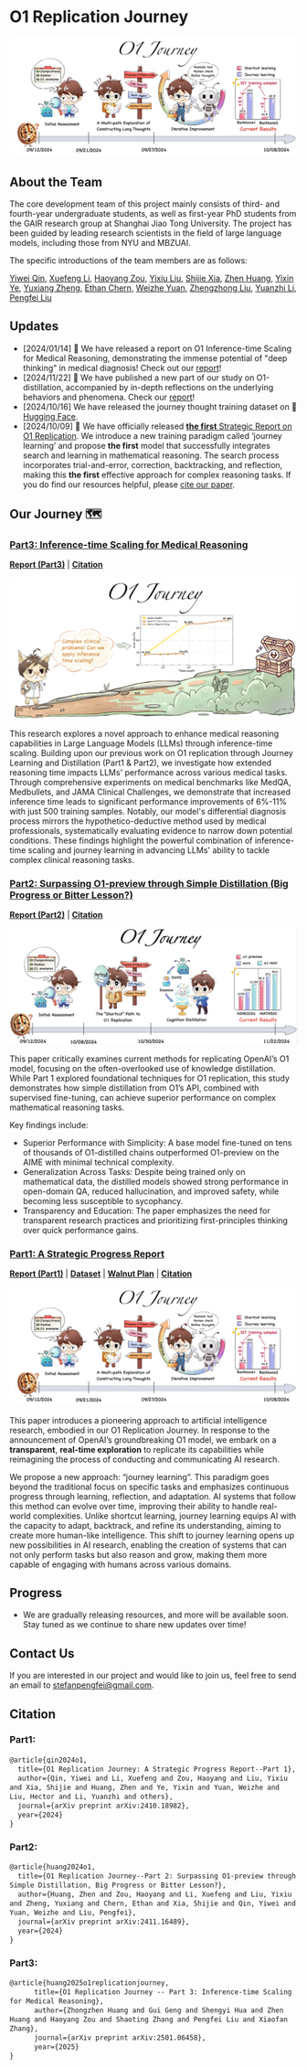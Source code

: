 # O1 Replication Journey

![](./images/part1/cute_o1.png)

## About the Team

The core development team of this project mainly consists of third- and fourth-year undergraduate students, as well as first-year PhD students from the GAIR research group at Shanghai Jiao Tong University. The project has been guided by leading research scientists in the field of large language models, including those from NYU and MBZUAI.

The specific introductions of the team members are as follows:

<!-- |   |   |   |   |   |   |
|---------|---------|---------|---------|---------|---------|
|<img src="./images/profiles/yiwei.jpg" width="100">|<img src="./images/profiles/xuefeng.png" width="100">|<img src="./images/profiles/haoyang.png" width="100">|<img src="./images/profiles/yixiu.png" width="100">|<img src="./images/profiles/shijie.jpg" width="100">|<img src="./images/profiles/huangzhen.png" width="100">|
|[Yiwei Qin](https://qinyiwei.github.io)|[Xuefeng Li](https://scholar.google.com/citations?user=DDRBbxgAAAAJ&hl=zh-CN)|[Haoyang Zou](https://scholar.google.com/citations?user=btPmUcoAAAAJ&hl=en)|[Yixiu Liu](https://scholar.google.com/citations?user=HKUoOq0AAAAJ&hl=zh-CN)|[Shijie Xia](https://shijie-xia.github.io)|[Zhen Huang](https://huangzhen02.github.io)|
|<img src="./images/profiles/yixin.png" width="100">|<img src="./images/profiles/weizhe.jpg" width="100">|<img src="./images/profiles/hector.png" width="100">|<img src="./images/profiles/yuanzhi.jpeg" width="100">|<img src="./images/profiles/pengfei.jpg" width="100">||
|[Yixin Ye](https://github.com/BLeaves)|[Weizhe Yuan](https://yyy-apple.github.io/)|[Zhengzhong Liu](https://hunterhector.github.io)|[Yuanzhi Li](https://scholar.google.com/citations?hl=en&user=aHtfItQAAAAJ&view_op=list_works&sortby=pubdate)|[Pengfei Liu](https://plms.ai/)|| -->


[Yiwei Qin](https://qinyiwei.github.io), [Xuefeng Li](https://scholar.google.com/citations?user=DDRBbxgAAAAJ&hl=zh-CN), [Haoyang Zou](https://scholar.google.com/citations?user=btPmUcoAAAAJ&hl=en), [Yixiu Liu](https://scholar.google.com/citations?user=HKUoOq0AAAAJ&hl=zh-CN), [Shijie Xia](https://shijie-xia.github.io), [Zhen Huang](https://huangzhen02.github.io), [Yixin Ye](https://github.com/BLeaves), [Yuxiang Zheng](https://github.com/Zeetc), [Ethan Chern](https://ethanc111.github.io/), [Weizhe Yuan](https://yyy-apple.github.io/), [Zhengzhong Liu](https://hunterhector.github.io), [Yuanzhi Li](https://scholar.google.com/citations?hl=en&user=aHtfItQAAAAJ&view_op=list_works&sortby=pubdate), [Pengfei Liu](https://plms.ai/)


## Updates
- [2024/01/14] 🚨 We have released a report on O1 Inference-time Scaling for Medical Reasoning, demonstrating the immense potential of "deep thinking" in medical diagnosis! Check out our [report](https://arxiv.org/pdf/2501.06458)!
- [2024/11/22] 🚨 We have published a new part of our study on O1-distillation, accompanied by in-depth reflections on the underlying behaviors and phenomena. Check our [report](https://arxiv.org/pdf/2411.16489)!
- [2024/10/16] We have released the journey thought training dataset on 🤗 [Hugging Face](https://huggingface.co/datasets/GAIR/o1-journey).
- [2024/10/09] 🚨 We have officially released [**the first** Strategic Report on O1 Replication](https://arxiv.org/pdf/2410.18982). We introduce a new training paradigm called ‘journey learning’ and propose **the first** model that successfully integrates search and learning in mathematical reasoning. The search process incorporates trial-and-error, correction, backtracking, and reflection, making this **the first** effective approach for complex reasoning tasks. If you do find our resources helpful, please [cite our paper](#citation).



## Our Journey 🗺️

### [Part3: Inference-time Scaling for Medical Reasoning](https://github.com/SPIRAL-MED/Ophiuchus)
[**Report (Part3)**](https://arxiv.org/pdf/2501.06458) | [**Citation**](#citation)

![](./images/part3/cute_o1.png)

This research explores a novel approach to enhance medical reasoning capabilities in Large Language Models (LLMs) through inference-time scaling. Building upon our previous work on O1 replication through Journey Learning and Distillation (Part1 & Part2), we investigate how extended reasoning time impacts LLMs' performance across various medical tasks. Through comprehensive experiments on medical benchmarks like MedQA, Medbullets, and JAMA Clinical Challenges, we demonstrate that increased inference time leads to significant performance improvements of 6%-11% with just 500 training samples. Notably, our model's differential diagnosis process mirrors the hypothetico-deductive method used by medical professionals, systematically evaluating evidence to narrow down potential conditions. These findings highlight the powerful combination of inference-time scaling and journey learning in advancing LLMs' ability to tackle complex clinical reasoning tasks.



### [Part2: Surpassing O1-preview through Simple Distillation (Big Progress or Bitter Lesson?)](./docs/part2.md)
[**Report (Part2)**](https://arxiv.org/pdf/2411.16489) | [**Citation**](#citation)

![](./images/part2/cute_o1.png)

This paper critically examines current methods for replicating OpenAI’s O1 model, focusing on the often-overlooked use of knowledge distillation. While Part 1 explored foundational techniques for O1 replication, this study demonstrates how simple distillation from O1’s API, combined with supervised fine-tuning, can achieve superior performance on complex mathematical reasoning tasks.

Key findings include:

- Superior Performance with Simplicity: A base model fine-tuned on tens of thousands of O1-distilled chains outperformed O1-preview on the AIME with minimal technical complexity.
- Generalization Across Tasks: Despite being trained only on mathematical data, the distilled models showed strong performance in open-domain QA, reduced hallucination, and improved safety, while becoming less susceptible to sycophancy.
- Transparency and Education: The paper emphasizes the need for transparent research practices and prioritizing first-principles thinking over quick performance gains.



### [Part1: A Strategic Progress Report](./docs/part1.md)
[**Report (Part1)**](https://arxiv.org/pdf/2410.18982) | [**Dataset**](https://huggingface.co/datasets/GAIR/o1-journey) | [**Walnut Plan**](https://gair-nlp.github.io/walnut-plan/) | [**Citation**](#citation)

![](./images/part1/cute_o1.png)


This paper introduces a pioneering approach to artificial intelligence research, embodied in our O1 Replication Journey. In response to the announcement of OpenAI’s groundbreaking O1 model, we embark on a **transparent**, **real-time exploration** to replicate its capabilities while reimagining the process of conducting and communicating AI research. 

We propose a new approach: “journey learning”. This paradigm goes beyond the traditional focus on specific tasks and emphasizes continuous progress through learning, reflection, and adaptation. AI systems that follow this method can evolve over time, improving their ability to handle real-world complexities. Unlike shortcut learning, journey learning equips AI with the capacity to adapt, backtrack, and refine its understanding, aiming to create more human-like intelligence. This shift to journey learning opens up new possibilities in AI research, enabling the creation of systems that can not only perform tasks but also reason and grow, making them more capable of engaging with humans across various domains.



## Progress

* We are gradually releasing resources, and more will be available soon. Stay tuned as we continue to share new updates over time!



## Contact Us

If you are interested in our project and would like to join us, feel free to send an email to [stefanpengfei@gmail.com](mailto:stefanpengfei@gmail.com).

## Citation


### Part1:

```
@article{qin2024o1,
  title={O1 Replication Journey: A Strategic Progress Report--Part 1},
  author={Qin, Yiwei and Li, Xuefeng and Zou, Haoyang and Liu, Yixiu and Xia, Shijie and Huang, Zhen and Ye, Yixin and Yuan, Weizhe and Liu, Hector and Li, Yuanzhi and others},
  journal={arXiv preprint arXiv:2410.18982},
  year={2024}
}
```

### Part2:

```
@article{huang2024o1,
  title={O1 Replication Journey--Part 2: Surpassing O1-preview through Simple Distillation, Big Progress or Bitter Lesson?},
  author={Huang, Zhen and Zou, Haoyang and Li, Xuefeng and Liu, Yixiu and Zheng, Yuxiang and Chern, Ethan and Xia, Shijie and Qin, Yiwei and Yuan, Weizhe and Liu, Pengfei},
  journal={arXiv preprint arXiv:2411.16489},
  year={2024}
}
```


### Part3:

```
@article{huang2025o1replicationjourney,
      title={O1 Replication Journey -- Part 3: Inference-time Scaling for Medical Reasoning}, 
      author={Zhongzhen Huang and Gui Geng and Shengyi Hua and Zhen Huang and Haoyang Zou and Shaoting Zhang and Pengfei Liu and Xiaofan Zhang},
      journal={arXiv preprint arXiv:2501.06458},
      year={2025}
}
```